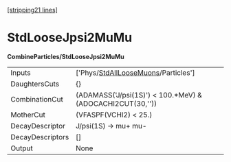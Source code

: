 [[stripping21 lines]](./stripping21-index)

# StdLooseJpsi2MuMu

**CombineParticles/StdLooseJpsi2MuMu**

|                  |                                                                                         |
|------------------|-----------------------------------------------------------------------------------------|
| Inputs           | ['Phys/[StdAllLooseMuons](./stripping21-commonparticles-stdallloosemuons)/Particles'] |
| DaughtersCuts    | {}                                                                                      |
| CombinationCut   | (ADAMASS('J/psi(1S)') \< 100.\*MeV) & (ADOCACHI2CUT(30,''))                             |
| MotherCut        | (VFASPF(VCHI2) \< 25.)                                                                  |
| DecayDescriptor  | J/psi(1S) -\> mu+ mu-                                                                   |
| DecayDescriptors | []                                                                                    |
| Output           | None                                                                                    |
